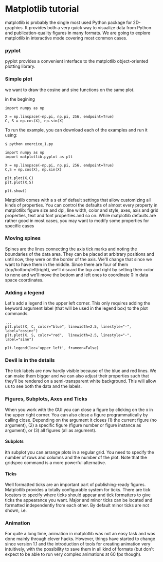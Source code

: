 # Matplotlib tutorial

matplotlib is probably the single most used Python package for 2D-graphics. It provides both a very quick way to visualize data from Python and publication-quality figures in many formats. We are going to explore matplotlib in interactive mode covering most common cases.
### pyplot
pyplot provides a convenient interface to the matplotlib object-oriented plotting library. 

### Simple plot
we want to draw the cosine and sine functions on the same plot. 

in the begining 
~~~
import numpy as np

X = np.linspace(-np.pi, np.pi, 256, endpoint=True)
C, S = np.cos(X), np.sin(X)

~~~

To run the example, you can download each of the examples and run it using:
~~~
$ python exercice_1.py
~~~

~~~
import numpy as np
import matplotlib.pyplot as plt

X = np.linspace(-np.pi, np.pi, 256, endpoint=True)
C,S = np.cos(X), np.sin(X)

plt.plot(X,C)
plt.plot(X,S)

plt.show()

~~~
Matplotlib comes with a s
et of default settings that allow customizing all kinds of properties. You can control the defaults of almost every property in matplotlib: figure size and dpi, line width, color and style, axes, axis and grid properties, text and font properties and so on. While matplotlib defaults are rather good in most cases, you may want to modify some properties for specific cases

### Moving spines

Spines are the lines connecting the axis tick marks and noting the boundaries of the data area. They can be placed at arbitrary positions and until now, they were on the border of the axis. We'll change that since we want to have them in the middle. Since there are four of them (top/bottom/left/right), we'll discard the top and right by setting their color to none and we'll move the bottom and left ones to coordinate 0 in data space coordinates.

### Adding a legend

Let's add a legend in the upper left corner. This only requires adding the keyword argument label (that will be used in the legend box) to the plot commands.
~~~
...
plt.plot(X, C, color="blue", linewidth=2.5, linestyle="-", label="cosine")
plt.plot(X, S, color="red",  linewidth=2.5, linestyle="-", label="sine")

plt.legend(loc='upper left', frameon=False)
~~~

### Devil is in the details

The tick labels are now hardly visible because of the blue and red lines. We can make them bigger and we can also adjust their properties such that they'll be rendered on a semi-transparent white background. This will allow us to see both the data and the labels.
### Figures, Subplots, Axes and Ticks

When you work with the GUI you can close a figure by clicking on the x in the upper right corner. You can also close a figure programmatically by calling close. Depending on the argument it closes (1) the current figure (no argument), (2) a specific figure (figure number or figure instance as argument), or (3) all figures (all as argument).
#### Subplots

ith subplot you can arrange plots in a regular grid. You need to specify the number of rows and columns and the number of the plot. Note that the gridspec command is a more powerful alternative.


#### Ticks

Well formatted ticks are an important part of publishing-ready figures. Matplotlib provides a totally configurable system for ticks. There are tick locators to specify where ticks should appear and tick formatters to give ticks the appearance you want. Major and minor ticks can be located and formatted independently from each other. By default minor ticks are not shown, i.e.
### Animation

For quite a long time, animation in matplotlib was not an easy task and was done mainly through clever hacks. However, things have started to change since version 1.1 and the introduction of tools for creating animation very intuitively, with the possibility to save them in all kind of formats (but don't expect to be able to run very complex animations at 60 fps though).
